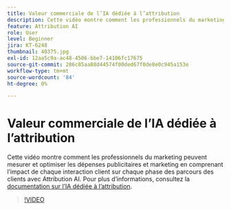 ```yaml
---
title: Valeur commerciale de l’IA dédiée à l’attribution
description: Cette vidéo montre comment les professionnels du marketing peuvent mesurer et optimiser les dépenses publicitaires et marketing en comprenant l’impact de chaque interaction client sur chaque phase des parcours des clients avec Attribution AI.
feature: Attribution AI
role: User
level: Beginner
jira: KT-6248
thumbnail: 40375.jpg
exl-id: 12aa5c9a-ac48-4506-bbe7-14106fc17675
source-git-commit: 286c85aa88d44574f00ded67f0de8e0c945a153e
workflow-type: tm+mt
source-wordcount: '84'
ht-degree: 0%

---
```


# Valeur commerciale de l’IA dédiée à l’attribution

Cette vidéo montre comment les professionnels du marketing peuvent mesurer et optimiser les dépenses publicitaires et marketing en comprenant l’impact de chaque interaction client sur chaque phase des parcours des clients avec Attribution AI. Pour plus d’informations, consultez la [documentation sur l’IA dédiée à l’attribution](https://experienceleague.adobe.com/docs/experience-platform/intelligent-services/attribution-ai/overview.html).

>[!VIDEO](https://video.tv.adobe.com/v/40375?learn=on&enablevpops)


